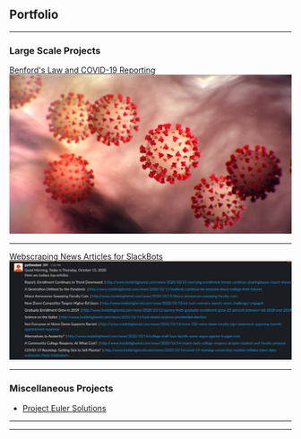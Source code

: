 ## Portfolio

---

###  Large Scale Projects 

[Benford's Law and COVID-19 Reporting](/covid-benford)
<img src="images/COVID Pic.jpg"/>

---

[Webscraping News Articles for SlackBots](/scraping-articles)
<img src="images/End Result Screenshot.PNG"/>

---

### Miscellaneous Projects

- [Project Euler Solutions](http://jrutowski.github.io/project-euler)

---




---
<!-- Remove above link if you don't want to attibute -->
